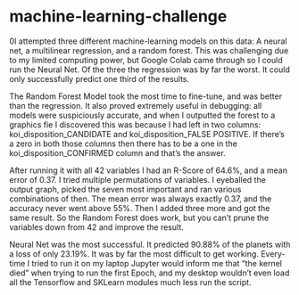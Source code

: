 # machine-learning-challenge
0I attempted three different machine-learning models on this data: A neural net, a multilinear regression, and a random forest. This was challenging due to my limited computing power, but Google Colab came through so I could run the Neural Net. Of the three the regression was by far the worst. It could only successfully predict one third of the results.

The Random Forest Model took the most time to fine-tune, and was better than the regression. It also proved extremely useful in debugging: all models were suspiciously accurate, and when I outputted the forest to a graphics fie I discovered this was because I had left in two columns: koi_disposition_CANDIDATE and koi_disposition_FALSE POSITIVE. If there’s a zero in both those columns then there has to be a one in the koi_disposition_CONFIRMED column and that’s the answer.

After running it with all 42 variables I had an R-Score of 64.6%, and a mean error of 0.37. I tried multiple permutations of variables. I eyeballed the output graph, picked the seven most important and ran various combinations of then. The mean error was always exactly 0.37, and the accuracy never went above 55%. Then I added three more and got the same result. So the Random Forest does work, but you can’t prune the variables down from 42 and improve the result.

Neural Net was the most successful. It predicted 90.88% of the planets with a loss of only 23.19%. It was by far the most difficult to get working. Every-time I tried to run it on my laptop Jupyter would inform me that “the kernel died” when trying to run the first Epoch, and my desktop wouldn’t even load all the Tensorflow and SKLearn modules much less run the script.

